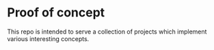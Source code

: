 # Proof of concept
This repo is intended to serve a collection of projects which implement various interesting concepts. 
